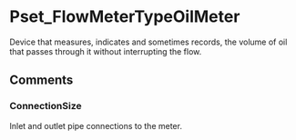 # Pset_FlowMeterTypeOilMeter

Device that measures, indicates and sometimes records, the volume of oil that passes through it without interrupting the flow.


## Comments

### ConnectionSize

Inlet and outlet pipe connections to the meter.

